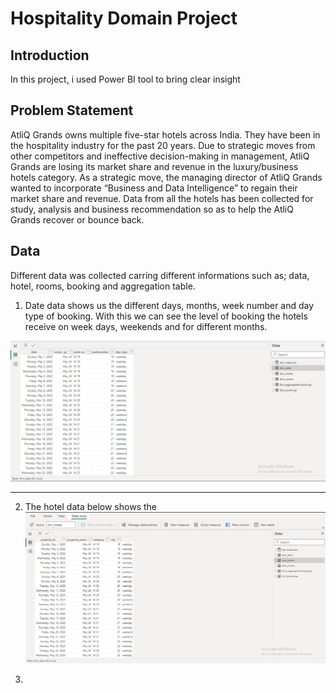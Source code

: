 # Hospitality Domain Project 

## Introduction 
In this project, i used Power BI tool to bring clear insight 

## Problem Statement 
AtliQ Grands owns multiple five-star hotels across India. They have been in the hospitality industry for the past 20 years. Due to strategic moves from other competitors and ineffective decision-making in management, AtliQ Grands are losing its market share and revenue in the luxury/business hotels category. As a strategic move, the managing director of AtliQ Grands wanted to incorporate “Business and Data Intelligence” to regain their market share and revenue. Data from all the hotels has been collected for study, analysis and business recommendation so as to help the AtliQ Grands recover or bounce back. 

## Data 
Different data was collected carring different informations such as; data, hotel, rooms, booking and aggregation table. 

1. Date data shows us the different days, months, week number and day type of booking. With this we can see the level of booking the hotels receive on week days, weekends and for different months.
   
![](https://github.com/Chuksdgreat/Hospitality-Domain-Project/blob/main/dim%20data%20.png)
___

2. The hotel data below shows the 
![](https://github.com/Chuksdgreat/Hospitality-Domain-Project/blob/main/dim%20hotel%20.png)

2. 
